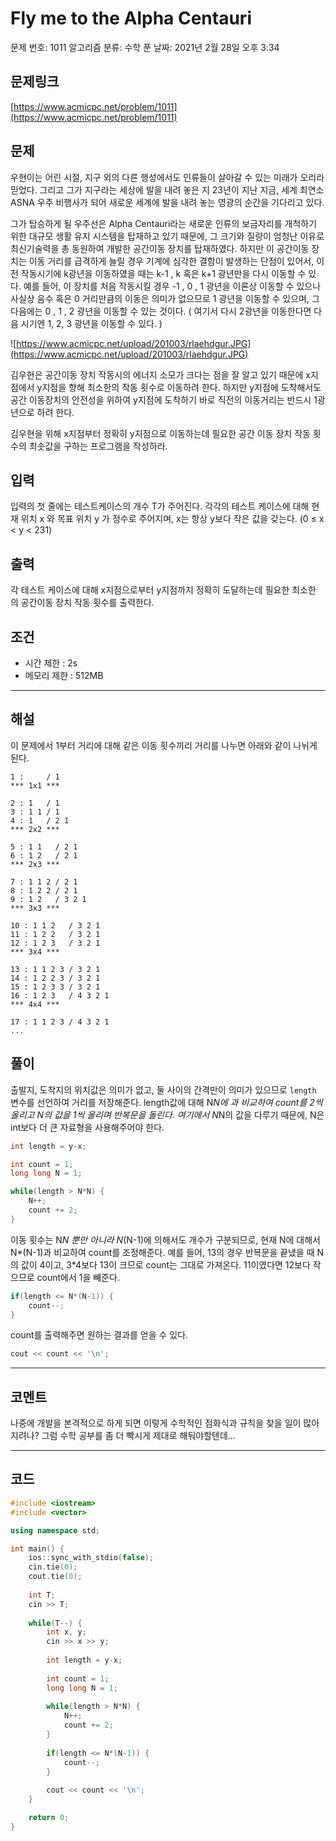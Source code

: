 # Fly me to the Alpha Centauri

문제 번호: 1011
알고리즘 분류: 수학
푼 날짜: 2021년 2월 28일 오후 3:34

## 문제링크

[https://www.acmicpc.net/problem/1011](https://www.acmicpc.net/problem/1011)

## 문제

우현이는 어린 시절, 지구 외의 다른 행성에서도 인류들이 살아갈 수 있는 미래가 오리라 믿었다. 그리고 그가 지구라는 세상에 발을 내려 놓은 지 23년이 지난 지금, 세계 최연소 ASNA 우주 비행사가 되어 새로운 세계에 발을 내려 놓는 영광의 순간을 기다리고 있다.

그가 탑승하게 될 우주선은 Alpha Centauri라는 새로운 인류의 보금자리를 개척하기 위한 대규모 생활 유지 시스템을 탑재하고 있기 때문에, 그 크기와 질량이 엄청난 이유로 최신기술력을 총 동원하여 개발한 공간이동 장치를 탑재하였다. 하지만 이 공간이동 장치는 이동 거리를 급격하게 늘릴 경우 기계에 심각한 결함이 발생하는 단점이 있어서, 이전 작동시기에 k광년을 이동하였을 때는 k-1 , k 혹은 k+1 광년만을 다시 이동할 수 있다. 예를 들어, 이 장치를 처음 작동시킬 경우 -1 , 0 , 1 광년을 이론상 이동할 수 있으나 사실상 음수 혹은 0 거리만큼의 이동은 의미가 없으므로 1 광년을 이동할 수 있으며, 그 다음에는 0 , 1 , 2 광년을 이동할 수 있는 것이다. ( 여기서 다시 2광년을 이동한다면 다음 시기엔 1, 2, 3 광년을 이동할 수 있다. )

![https://www.acmicpc.net/upload/201003/rlaehdgur.JPG](https://www.acmicpc.net/upload/201003/rlaehdgur.JPG)

김우현은 공간이동 장치 작동시의 에너지 소모가 크다는 점을 잘 알고 있기 때문에 x지점에서 y지점을 향해 최소한의 작동 횟수로 이동하려 한다. 하지만 y지점에 도착해서도 공간 이동장치의 안전성을 위하여 y지점에 도착하기 바로 직전의 이동거리는 반드시 1광년으로 하려 한다.

김우현을 위해 x지점부터 정확히 y지점으로 이동하는데 필요한 공간 이동 장치 작동 횟수의 최솟값을 구하는 프로그램을 작성하라.

## 입력

입력의 첫 줄에는 테스트케이스의 개수 T가 주어진다. 각각의 테스트 케이스에 대해 현재 위치 x 와 목표 위치 y 가 정수로 주어지며, x는 항상 y보다 작은 값을 갖는다. (0 ≤ x < y < 231)

## 출력

각 테스트 케이스에 대해 x지점으로부터 y지점까지 정확히 도달하는데 필요한 최소한의 공간이동 장치 작동 횟수를 출력한다.

## 조건

- 시간 제한 : 2s
- 메모리 제한 : 512MB

---

## 해설

이 문제에서 1부터 거리에 대해 같은 이동 횟수끼리 거리를 나누면 아래와 같이 나뉘게 된다.

```
1 :     / 1
*** 1x1 ***

2 : 1   / 1
3 : 1 1 / 1
4 : 1   / 2 1 
*** 2x2 ***

5 : 1 1   / 2 1
6 : 1 2   / 2 1
*** 2x3 ***

7 : 1 1 2 / 2 1
8 : 1 2 2 / 2 1
9 : 1 2   / 3 2 1
*** 3x3 ***

10 : 1 1 2   / 3 2 1
11 : 1 2 2   / 3 2 1
12 : 1 2 3   / 3 2 1
*** 3x4 ***

13 : 1 1 2 3 / 3 2 1
14 : 1 2 2 3 / 3 2 1
15 : 1 2 3 3 / 3 2 1
16 : 1 2 3   / 4 3 2 1
*** 4x4 ***

17 : 1 1 2 3 / 4 3 2 1
...
```

## 풀이

출발지, 도착지의 위치값은 의미가 없고, 둘 사이의 간격만이 의미가 있으므로 `length` 변수를 선언하여 거리를 저장해준다. length값에 대해 N*N에 과 비교하여 count를 2씩 올리고 N의 값을 1씩 올리며 반복문을 돌린다. 여기에서 N*N의 값을 다루기 때문에, N은 int보다 더 큰 자료형을 사용해주어야 한다. 

```cpp
int length = y-x;

int count = 1;
long long N = 1;

while(length > N*N) {
    N++;
    count += 2;
}
```

이동 횟수는 N*N 뿐만 아니라 N*(N-1)에 의해서도 개수가 구분되므로, 현재 N에 대해서 N*(N-1)과 비교하여 count를 조정해준다. 예를 들어, 13의 경우 반복문을 끝냈을 때 N의 값이 4이고, 3*4보다 13이 크므로 count는 그대로 가져온다. 11이였다면 12보다 작으므로 count에서 1을 빼준다.

```cpp
if(length <= N*(N-1)) {
    count--;
}
```

count를 출력해주면 원하는 결과를 얻을 수 있다.

```cpp
cout << count << '\n';
```

---

## 코멘트

나중에 개발을 본격적으로 하게 되면 이렇게 수학적인 점화식과 규칙을 찾을 일이 많아지려나? 그럼 수학 공부를 좀 더 빡시게 제대로 해둬야할텐데...

---

## 코드

```cpp
#include <iostream>
#include <vector>

using namespace std;

int main() {
	ios::sync_with_stdio(false);
	cin.tie(0);
	cout.tie(0);
	
    int T;
    cin >> T;
    
    while(T--) {
        int x, y;
        cin >> x >> y;
        
        int length = y-x;
        
        int count = 1;
        long long N = 1;
        
        while(length > N*N) {
            N++;
            count += 2;
        }
        
        if(length <= N*(N-1)) {
            count--;
        }
        
        cout << count << '\n';
    }

	return 0;
}
```